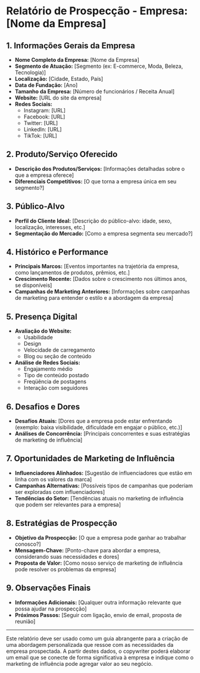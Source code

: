 # Relatório de Prospecção - Empresa: [Nome da Empresa]

## 1. Informações Gerais da Empresa
- **Nome Completo da Empresa:** [Nome da Empresa]
- **Segmento de Atuação:** [Segmento (ex: E-commerce, Moda, Beleza, Tecnologia)]
- **Localização:** [Cidade, Estado, País]
- **Data de Fundação:** [Ano]
- **Tamanho da Empresa:** [Número de funcionários / Receita Anual]
- **Website:** [URL do site da empresa]
- **Redes Sociais:** 
  - Instagram: [URL]
  - Facebook: [URL]
  - Twitter: [URL]
  - LinkedIn: [URL]
  - TikTok: [URL]

## 2. Produto/Serviço Oferecido
- **Descrição dos Produtos/Serviços:** [Informações detalhadas sobre o que a empresa oferece]
- **Diferenciais Competitivos:** [O que torna a empresa única em seu segmento?]

## 3. Público-Alvo
- **Perfil do Cliente Ideal:** [Descrição do público-alvo: idade, sexo, localização, interesses, etc.]
- **Segmentação do Mercado:** [Como a empresa segmenta seu mercado?]

## 4. Histórico e Performance
- **Principais Marcos:** [Eventos importantes na trajetória da empresa, como lançamentos de produtos, prêmios, etc.]
- **Crescimento Recente:** [Dados sobre o crescimento nos últimos anos, se disponíveis]
- **Campanhas de Marketing Anteriores:** [Informações sobre campanhas de marketing para entender o estilo e a abordagem da empresa]

## 5. Presença Digital
- **Avaliação do Website:**
  - Usabilidade
  - Design
  - Velocidade de carregamento
  - Blog ou seção de conteúdo
- **Análise de Redes Sociais:**
  - Engajamento médio
  - Tipo de conteúdo postado
  - Freqüência de postagens
  - Interação com seguidores

## 6. Desafios e Dores
- **Desafios Atuais:** [Dores que a empresa pode estar enfrentando (exemplo: baixa visibilidade, dificuldade em engajar o público, etc.)]
- **Análises de Concorrência:** [Principais concorrentes e suas estratégias de marketing de influência]

## 7. Oportunidades de Marketing de Influência
- **Influenciadores Alinhados:** [Sugestão de influenciadores que estão em linha com os valores da marca]
- **Campanhas Alternativas:** [Possíveis tipos de campanhas que poderiam ser exploradas com influenciadores]
- **Tendências do Setor:** [Tendências atuais no marketing de influência que podem ser relevantes para a empresa]

## 8. Estratégias de Prospecção
- **Objetivo da Prospecção:** [O que a empresa pode ganhar ao trabalhar conosco?]
- **Mensagem-Chave:** [Ponto-chave para abordar a empresa, considerando suas necessidades e dores]
- **Proposta de Valor:** [Como nosso serviço de marketing de influência pode resolver os problemas da empresa]

## 9. Observações Finais
- **Informações Adicionais:** [Qualquer outra informação relevante que possa ajudar na prospecção]
- **Próximos Passos:** [Seguir com ligação, envio de email, proposta de reunião]

---

Este relatório deve ser usado como um guia abrangente para a criação de uma abordagem personalizada que ressoe com as necessidades da empresa prospectada. A partir destes dados, o copywriter poderá elaborar um email que se conecte de forma significativa à empresa e indique como o marketing de influência pode agregar valor ao seu negócio.